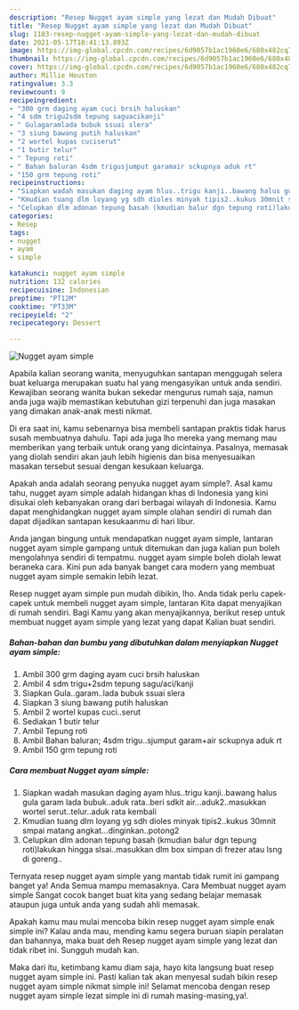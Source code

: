 ```yaml
---
description: "Resep Nugget ayam simple yang lezat dan Mudah Dibuat"
title: "Resep Nugget ayam simple yang lezat dan Mudah Dibuat"
slug: 1103-resep-nugget-ayam-simple-yang-lezat-dan-mudah-dibuat
date: 2021-05-17T10:41:13.893Z
image: https://img-global.cpcdn.com/recipes/6d9057b1ac1960e6/680x482cq70/nugget-ayam-simple-foto-resep-utama.jpg
thumbnail: https://img-global.cpcdn.com/recipes/6d9057b1ac1960e6/680x482cq70/nugget-ayam-simple-foto-resep-utama.jpg
cover: https://img-global.cpcdn.com/recipes/6d9057b1ac1960e6/680x482cq70/nugget-ayam-simple-foto-resep-utama.jpg
author: Millie Houston
ratingvalue: 3.3
reviewcount: 9
recipeingredient:
- "300 grm daging ayam cuci brsih haluskan"
- "4 sdm trigu2sdm tepung saguacikanji"
- " Gulagaramlada bubuk ssuai slera"
- "3 siung bawang putih haluskan"
- "2 wortel kupas cuciserut"
- "1 butir telur"
- " Tepung roti"
- " Bahan baluran 4sdm trigusjumput garamair sckupnya aduk rt"
- "150 grm tepung roti"
recipeinstructions:
- "Siapkan wadah masukan daging ayam hlus..trigu kanji..bawang halus gula garam lada bubuk..aduk rata..beri sdkit air...aduk2..masukkan wortel serut..telur..aduk rata kembali"
- "Kmudian tuang dlm loyang yg sdh dioles minyak tipis2..kukus 30mnit smpai matang angkat...dinginkan..potong2"
- "Celupkan dlm adonan tepung basah (kmudian balur dgn tepung roti)lakukan hingga slsai..masukkan dlm box simpan di frezer atau lsng di goreng.."
categories:
- Resep
tags:
- nugget
- ayam
- simple

katakunci: nugget ayam simple 
nutrition: 132 calories
recipecuisine: Indonesian
preptime: "PT12M"
cooktime: "PT33M"
recipeyield: "2"
recipecategory: Dessert

---
```



![Nugget ayam simple](https://img-global.cpcdn.com/recipes/6d9057b1ac1960e6/680x482cq70/nugget-ayam-simple-foto-resep-utama.jpg)

Apabila kalian seorang wanita, menyuguhkan santapan menggugah selera buat keluarga merupakan suatu hal yang mengasyikan untuk anda sendiri. Kewajiban seorang  wanita bukan sekedar mengurus rumah saja, namun anda juga wajib memastikan kebutuhan gizi terpenuhi dan juga masakan yang dimakan anak-anak mesti nikmat.

Di era  saat ini, kamu sebenarnya bisa membeli santapan praktis tidak harus susah membuatnya dahulu. Tapi ada juga lho mereka yang memang mau memberikan yang terbaik untuk orang yang dicintainya. Pasalnya, memasak yang diolah sendiri akan jauh lebih higienis dan bisa menyesuaikan masakan tersebut sesuai dengan kesukaan keluarga. 



Apakah anda adalah seorang penyuka nugget ayam simple?. Asal kamu tahu, nugget ayam simple adalah hidangan khas di Indonesia yang kini disukai oleh kebanyakan orang dari berbagai wilayah di Indonesia. Kamu dapat menghidangkan nugget ayam simple olahan sendiri di rumah dan dapat dijadikan santapan kesukaanmu di hari libur.

Anda jangan bingung untuk mendapatkan nugget ayam simple, lantaran nugget ayam simple gampang untuk ditemukan dan juga kalian pun boleh mengolahnya sendiri di tempatmu. nugget ayam simple boleh diolah lewat beraneka cara. Kini pun ada banyak banget cara modern yang membuat nugget ayam simple semakin lebih lezat.

Resep nugget ayam simple pun mudah dibikin, lho. Anda tidak perlu capek-capek untuk membeli nugget ayam simple, lantaran Kita dapat menyajikan di rumah sendiri. Bagi Kamu yang akan menyajikannya, berikut resep untuk membuat nugget ayam simple yang lezat yang dapat Kalian buat sendiri.

<!--inarticleads1-->

##### Bahan-bahan dan bumbu yang dibutuhkan dalam menyiapkan Nugget ayam simple:

1. Ambil 300 grm daging ayam cuci brsih haluskan
1. Ambil 4 sdm trigu+2sdm tepung sagu/aci/kanji
1. Siapkan  Gula..garam..lada bubuk ssuai slera
1. Siapkan 3 siung bawang putih haluskan
1. Ambil 2 wortel kupas cuci..serut
1. Sediakan 1 butir telur
1. Ambil  Tepung roti
1. Ambil  Bahan baluran; 4sdm trigu..sjumput garam+air sckupnya aduk rt
1. Ambil 150 grm tepung roti




<!--inarticleads2-->

##### Cara membuat Nugget ayam simple:

1. Siapkan wadah masukan daging ayam hlus..trigu kanji..bawang halus gula garam lada bubuk..aduk rata..beri sdkit air...aduk2..masukkan wortel serut..telur..aduk rata kembali
1. Kmudian tuang dlm loyang yg sdh dioles minyak tipis2..kukus 30mnit smpai matang angkat...dinginkan..potong2
1. Celupkan dlm adonan tepung basah (kmudian balur dgn tepung roti)lakukan hingga slsai..masukkan dlm box simpan di frezer atau lsng di goreng..




Ternyata resep nugget ayam simple yang mantab tidak rumit ini gampang banget ya! Anda Semua mampu memasaknya. Cara Membuat nugget ayam simple Sangat cocok banget buat kita yang sedang belajar memasak ataupun juga untuk anda yang sudah ahli memasak.

Apakah kamu mau mulai mencoba bikin resep nugget ayam simple enak simple ini? Kalau anda mau, mending kamu segera buruan siapin peralatan dan bahannya, maka buat deh Resep nugget ayam simple yang lezat dan tidak ribet ini. Sungguh mudah kan. 

Maka dari itu, ketimbang kamu diam saja, hayo kita langsung buat resep nugget ayam simple ini. Pasti kalian tak akan menyesal sudah bikin resep nugget ayam simple nikmat simple ini! Selamat mencoba dengan resep nugget ayam simple lezat simple ini di rumah masing-masing,ya!.

